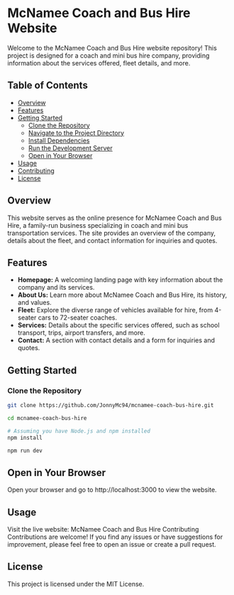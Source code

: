 # McNamee Coach and Bus Hire Website

Welcome to the McNamee Coach and Bus Hire website repository! This project is designed for a coach and mini bus hire company, providing information about the services offered, fleet details, and more.

## Table of Contents

- [Overview](#overview)
- [Features](#features)
- [Getting Started](#getting-started)
  - [Clone the Repository](#clone-the-repository)
  - [Navigate to the Project Directory](#navigate-to-the-project-directory)
  - [Install Dependencies](#install-dependencies)
  - [Run the Development Server](#run-the-development-server)
  - [Open in Your Browser](#open-in-your-browser)
- [Usage](#usage)
- [Contributing](#contributing)
- [License](#license)

## Overview

This website serves as the online presence for McNamee Coach and Bus Hire, a family-run business specializing in coach and mini bus transportation services. The site provides an overview of the company, details about the fleet, and contact information for inquiries and quotes.

## Features

- **Homepage:** A welcoming landing page with key information about the company and its services.
- **About Us:** Learn more about McNamee Coach and Bus Hire, its history, and values.
- **Fleet:** Explore the diverse range of vehicles available for hire, from 4-seater cars to 72-seater coaches.
- **Services:** Details about the specific services offered, such as school transport, trips, airport transfers, and more.
- **Contact:** A section with contact details and a form for inquiries and quotes.

## Getting Started

### Clone the Repository

```bash
git clone https://github.com/JonnyMc94/mcnamee-coach-bus-hire.git

cd mcnamee-coach-bus-hire

# Assuming you have Node.js and npm installed
npm install

npm run dev

```
## Open in Your Browser
Open your browser and go to http://localhost:3000 to view the website.

## Usage
Visit the live website: McNamee Coach and Bus Hire
Contributing
Contributions are welcome! If you find any issues or have suggestions for improvement, please feel free to open an issue or create a pull request.

## License
This project is licensed under the MIT License.
